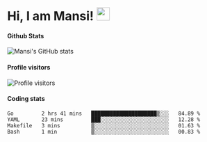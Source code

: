 # Hi, I am Mansi! <img src="https://user-images.githubusercontent.com/1303154/88677602-1635ba80-d120-11ea-84d8-d263ba5fc3c0.gif" width="30px">

#### Github Stats

![Mansi's GitHub stats](https://github-readme-stats.vercel.app/api?username=mansikulkarni96&theme=tokyonight&count_private=true&show_icons=true&hide=contribs)

#### Profile visitors

![Profile visitors](https://visitor-badge.glitch.me/badge?page_id=page.id&left_color=grey&right_color=blue)

#### Coding stats

<!--START_SECTION:waka-->
```text
Go         2 hrs 41 mins   █████████████████████▒░░░   84.89 % 
YAML       23 mins         ███░░░░░░░░░░░░░░░░░░░░░░   12.28 % 
Makefile   3 mins          ▒░░░░░░░░░░░░░░░░░░░░░░░░   01.63 % 
Bash       1 min           ▒░░░░░░░░░░░░░░░░░░░░░░░░   00.83 % 
```
<!--END_SECTION:waka-->
